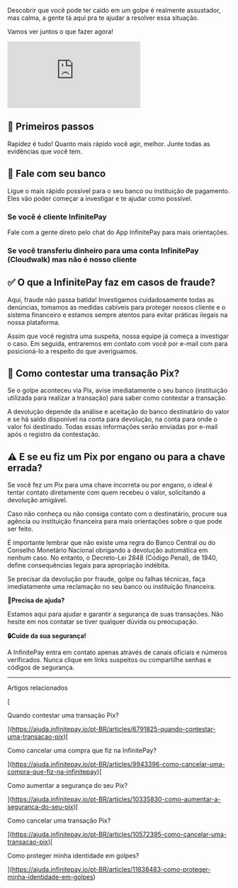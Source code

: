 Descobrir que você pode ter caído em um golpe é realmente assustador, mas calma, a gente tá aqui pra te ajudar a resolver essa situação.

Vamos ver juntos o que fazer agora!

<iframe src="https://www.youtube.com/embed/6tGzrube8MI" frameborder="0" allowfullscreen="allowfullscreen"></iframe>

## **🚨 Primeiros passos**

Rapidez é tudo! Quanto mais rápido você agir, melhor. Junte todas as evidências que você tem.

## **🏦 Fale com seu banco**

Ligue o mais rápido possível para o seu banco ou instituição de pagamento. Eles vão poder começar a investigar e te ajudar como possível.

### **Se você é cliente InfinitePay**

Fale com a gente direto pelo chat do App InfinitePay para mais orientações.

### **Se você transferiu dinheiro para uma conta InfinitePay (Cloudwalk) mas não é nosso cliente**

## **✅ O que a InfinitePay faz em casos de fraude?**

Aqui, fraude não passa batida! Investigamos cuidadosamente todas as denúncias, tomamos as medidas cabíveis para proteger nossos cliente e o sistema financeiro e estamos sempre atentos para evitar práticas ilegais na nossa plataforma.

Assim que você registra uma suspeita, nossa equipe já começa a investigar o caso. Em seguida, entraremos em contato com você por e-mail com para posicioná-lo a respeito do que averiguamos.

## **📌 Como contestar uma transação Pix?**

Se o golpe aconteceu via Pix, avise imediatamente o seu banco (instituição utilizada para realizar a transação) para saber como contestar a transação.

A devolução depende da análise e aceitação do banco destinatário do valor e se há saldo disponível na conta para devolução, na conta para onde o valor foi destinado. Todas essas informações serão enviadas por e-mail após o registro da contestação.

## **⚠️ E se eu fiz um Pix por engano ou para a chave errada?**

Se você fez um Pix para uma chave incorreta ou por engano, o ideal é tentar contato diretamente com quem recebeu o valor, solicitando a devolução amigável.

Caso não conheça ou não consiga contato com o destinatário, procure sua agência ou instituição financeira para mais orientações sobre o que pode ser feito.

É importante lembrar que não existe uma regra do Banco Central ou do Conselho Monetário Nacional obrigando a devolução automática em nenhum caso. No entanto, o Decreto-Lei 2848 (Código Penal), de 1940, define consequências legais para apropriação indébita.

Se precisar da devolução por fraude, golpe ou falhas técnicas, faça imediatamente uma reclamação no seu banco ou instituição financeira.

**🔔Precisa de ajuda?**

Estamos aqui para ajudar e garantir a segurança de suas transações. Não hesite em nos contatar se tiver qualquer dúvida ou preocupação.

**🔒Cuide da sua segurança!**

A InfinitePay entra em contato apenas através de canais oficiais e números verificados. Nunca clique em links suspeitos ou compartilhe senhas e códigos de segurança.  


___

Artigos relacionados

[

Quando contestar uma transação Pix?

](https://ajuda.infinitepay.io/pt-BR/articles/6791825-quando-contestar-uma-transacao-pix)[

Como cancelar uma compra que fiz na InfinitePay?

](https://ajuda.infinitepay.io/pt-BR/articles/9943396-como-cancelar-uma-compra-que-fiz-na-infinitepay)[

Como aumentar a segurança do seu Pix?

](https://ajuda.infinitepay.io/pt-BR/articles/10335830-como-aumentar-a-seguranca-do-seu-pix)[

Como cancelar uma transação Pix?

](https://ajuda.infinitepay.io/pt-BR/articles/10572395-como-cancelar-uma-transacao-pix)[

Como proteger minha identidade em golpes?

](https://ajuda.infinitepay.io/pt-BR/articles/11838483-como-proteger-minha-identidade-em-golpes)